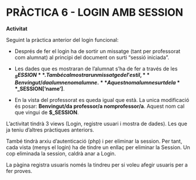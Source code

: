 # PRÀCTICA 6 - LOGIN AMB SESSION
**Activitat**

Seguint la pràctica anterior del login funcional:

- Després de fer el login ha de sortir un missatge (tant per professorat com alumnat) al principi del document on surti “sessió iniciada”.

- Les dades que es mostraran de l’alumnat s’ha de fer a través de les **$_SESSION**. També cal mostrar un missatge de l’estil, **Benvingut/da alumne nomalumne.** Aquest nomalumne surt de la **$_SESSION[‘name’]**.

- En la vista del professorat es queda igual que està. La unica modificació és posar: **Benvingut/da professor/a nomprofessor/a**. Aquest nom cal que vingui de **$_SESSION**.

L’activitat tindrà 3 views (Login, registre usuari i mostra de dades). Les que ja teniu d’altres pràctiques anteriors.

També tindrà arxiu d’autenticació (php) i per eliminar la session. Per tant, cada vista (menys el login) ha de tindre un enllaç per eliminar la Session. Un cop eliminada la session, caldrà anar a Login.

La pàgina registra usuaris només la tindreu per si voleu afegir usuaris per a fer proves.
